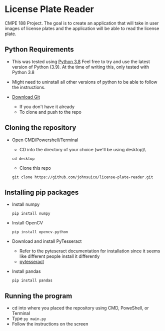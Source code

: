 # License Plate Reader
CMPE 188 Project. The goal is to create an application that will take in user images of license plates and the application will be able to read the license plate.

## Python Requirements
- This was tested using [Python 3.8](https://www.python.org/downloads/release/python-380/)
Feel free to try and use the latest version of Python (3.9). At the time of writing this, only tested with Python 3.8

- Might need to uninstall all other versions of python to be able to follow the instructions.

- [Download Git](https://git-scm.com/downloads)
  - If you don't have it already
  - To clone and push to the repo

## Cloning the repository
- Open CMD/Powershell/Terminal
  - CD into the directory of your choice (we'll be using desktop)\

  ``` cd desktop ```
  - Clone this repo

  ``` git clone https://github.com/johnsuico/license-plate-reader.git ```

## Installing pip packages
- Install numpy

  ``` pip install numpy ```

- Install OpenCV

  ``` pip install opencv-python ```
- Download and install PyTesseract
  - Refer to the pyteseract documentation for installation since it seems like different people install it differently
  - [pytesseract](https://pypi.org/project/pytesseract/)
  
- Install pandas

  ` pip install pandas `
  
## Running the program
- cd into where you placed the repository using CMD, PoweShell, or Terminal
- Type `py main.py`
- Follow the instructions on the screen
